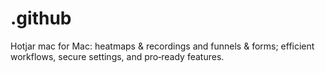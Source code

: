 # .github
Hotjar mac for Mac: heatmaps &amp; recordings and funnels &amp; forms; efficient workflows, secure settings, and pro‑ready features.
